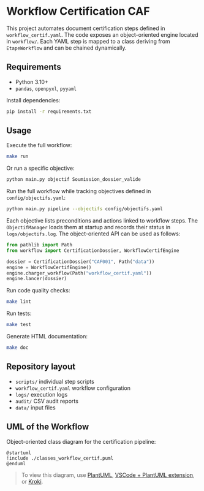 # Workflow Certification CAF

This project automates document certification steps defined in `workflow_certif.yaml`.
The code exposes an object-oriented engine located in `workflow/`.
Each YAML step is mapped to a class deriving from `EtapeWorkflow` and can be chained dynamically.

## Requirements
- Python 3.10+
- `pandas`, `openpyxl`, `pyyaml`

Install dependencies:
```bash
pip install -r requirements.txt
```

## Usage
Execute the full workflow:
```bash
make run
```
Or run a specific objective:
```bash
python main.py objectif Soumission_dossier_valide
```
Run the full workflow while tracking objectives defined in `config/objectifs.yaml`:
```bash
python main.py pipeline --objectifs config/objectifs.yaml
```

Each objective lists preconditions and actions linked to workflow steps. The
``ObjectifManager`` loads them at startup and records their status in
`logs/objectifs.log`.
The object-oriented API can be used as follows:
```python
from pathlib import Path
from workflow import CertificationDossier, WorkflowCertifEngine

dossier = CertificationDossier("CAF001", Path("data"))
engine = WorkflowCertifEngine()
engine.charger_workflow(Path("workflow_certif.yaml"))
engine.lancer(dossier)
```
Run code quality checks:
```bash
make lint
```
Run tests:
```bash
make test
```
Generate HTML documentation:
```bash
make doc
```

## Repository layout
- `scripts/` individual step scripts
- `workflow_certif.yaml` workflow configuration
- `logs/` execution logs
- `audit/` CSV audit reports
- `data/` input files

## UML of the Workflow

Object-oriented class diagram for the certification pipeline:

```plantuml
@startuml
!include ./classes_workflow_certif.puml
@enduml
```

> To view this diagram, use [PlantUML](https://plantuml.com/), [VSCode + PlantUML extension](https://marketplace.visualstudio.com/items?itemName=jebbs.plantuml), or [Kroki](https://kroki.io).

